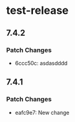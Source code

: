 # test-release

## 7.4.2

### Patch Changes

- 6ccc50c: asdasdddd

## 7.4.1

### Patch Changes

- eafc9e7: New change

